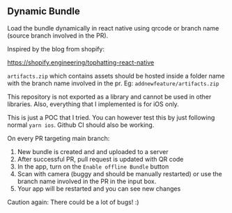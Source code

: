 ## Dynamic Bundle

Load the bundle dynamically in react native using qrcode or branch name (source branch involved in the PR).

Inspired by the blog from shopify:

https://shopify.engineering/tophatting-react-native

`artifacts.zip` which contains assets should be hosted inside a folder name with the branch name involved in the pr. Eg: `addnewfeature/artifacts.zip`

This repository is not exported as a library and cannot be used in other libraries. Also, everything that I implemented is for iOS only.

This is just a POC that I tried. You can however test this by just following normal `yarn ios`. Github CI should also be working.

On every PR targeting main branch:

1. New bundle is created and and uploaded to a server
2. After successful PR, pull request is updated with QR code
3. In the app, turn on the `Enable offline Bundle` button
4. Scan with camera (buggy and should be manually restarted) or use the branch name involved in the PR in the input box.
5. Your app will be restarted and you can see new changes

Caution again: There could be a lot of bugs! :)
